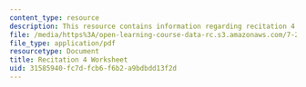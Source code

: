```yaml
---
content_type: resource
description: This resource contains information regarding recitation 4 worksheet
file: /media/https%3A/open-learning-course-data-rc.s3.amazonaws.com/7-29j-cellular-neurobiology-spring-2012/31585940fc7dfcb6f6b2a9bdbdd13f2d_MIT7_29JS12_Recitation4.pdf
file_type: application/pdf
resourcetype: Document
title: Recitation 4 Worksheet
uid: 31585940-fc7d-fcb6-f6b2-a9bdbdd13f2d
---
```

